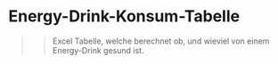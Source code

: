 # Energy-Drink-Konsum-Tabelle
>> Excel Tabelle, welche berechnet ob, und wieviel von einem Energy-Drink gesund ist.
